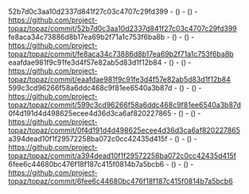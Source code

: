 52b7d0c3aa10d2337d841f27c03c4707c29fd399 -  () -  () - https://github.com/project-topaz/topaz/commit/52b7d0c3aa10d2337d841f27c03c4707c29fd399
fe8aca34c73886d8b17ea69b2f71a1c753f6ba8b -  () -  () - https://github.com/project-topaz/topaz/commit/fe8aca34c73886d8b17ea69b2f71a1c753f6ba8b
eaafdae981f9c91fe3d4f57e82ab5d83d1f12b84 -  () -  () - https://github.com/project-topaz/topaz/commit/eaafdae981f9c91fe3d4f57e82ab5d83d1f12b84
599c3cd96266f58a6ddc468c9f81ee6540a3b87d -  () -  () - https://github.com/project-topaz/topaz/commit/599c3cd96266f58a6ddc468c9f81ee6540a3b87d
0f4d191d4d498625ecee4d36d3ca6af820227865 -  () -  () - https://github.com/project-topaz/topaz/commit/0f4d191d4d498625ecee4d36d3ca6af820227865
a394dead10f1f29572258ba072c0cc42435d415f -  () -  () - https://github.com/project-topaz/topaz/commit/a394dead10f1f29572258ba072c0cc42435d415f
6fee6c44680bc476f18f187c415f0814b7a5bcb6 -  () -  () - https://github.com/project-topaz/topaz/commit/6fee6c44680bc476f18f187c415f0814b7a5bcb6
